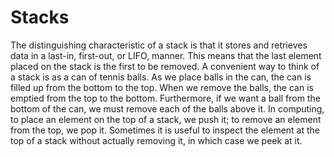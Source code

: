 # Stacks
The distinguishing characteristic of a stack is that it stores and retrieves data in a last-in, first-out, or LIFO, manner. This means that the last element placed on the stack is the first to be removed. A convenient way to think of a stack is as a can of tennis balls. As we place balls in the can, the can is filled up from the bottom to the top. When we remove the balls, the can is emptied from the top to the bottom. Furthermore, if we want a ball from the bottom of the can, we must remove each of the balls above it. In computing, to place an element on the top of a stack, we push it; to remove an element from the top, we pop it.
Sometimes it is useful to inspect the element at the top of a stack without actually
removing it, in which case we peek at it.